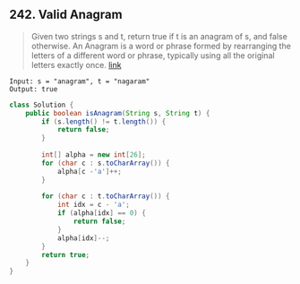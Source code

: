 ## 242. Valid Anagram
> Given two strings s and t, return true if t is an anagram of s, and false otherwise. An Anagram is a word or phrase formed by rearranging the letters of a different word or phrase, typically using all the original letters exactly once. [link](https://leetcode.com/problems/valid-anagram/)
```
Input: s = "anagram", t = "nagaram"
Output: true
```
```java
class Solution {
    public boolean isAnagram(String s, String t) {
        if (s.length() != t.length()) {
            return false;
        }
        
        int[] alpha = new int[26];
        for (char c : s.toCharArray()) {
            alpha[c -'a']++;
        }
        
        for (char c : t.toCharArray()) {
            int idx = c - 'a';
            if (alpha[idx] == 0) {
                return false;
            }
            alpha[idx]--;
        }
        return true;
    }
}
```